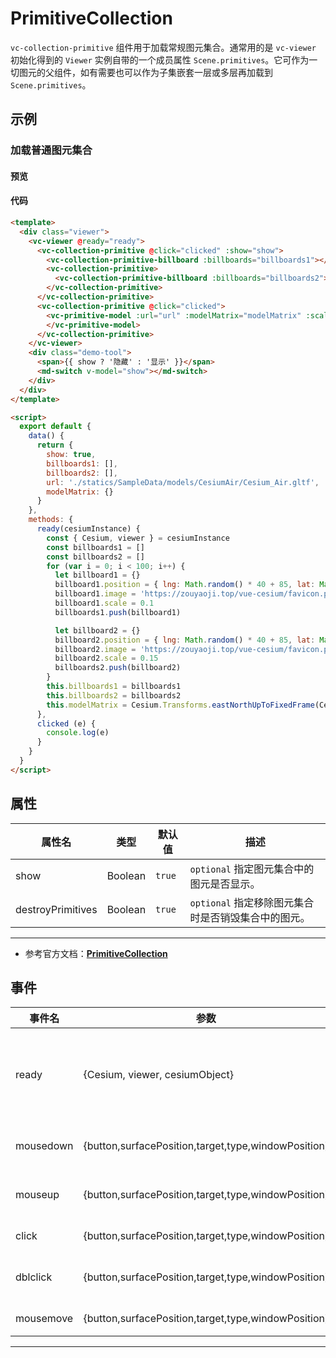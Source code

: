 # PrimitiveCollection

`vc-collection-primitive` 组件用于加载常规图元集合。通常用的是 `vc-viewer` 初始化得到的 `Viewer` 实例自带的一个成员属性 `Scene.primitives`。它可作为一切图元的父组件，如有需要也可以作为子集嵌套一层或多层再加载到 `Scene.primitives`。

## 示例

### 加载普通图元集合

#### 预览

<doc-preview>
  <template>
    <div class="viewer">
      <vc-viewer @ready="ready">
        <vc-collection-primitive @click="clicked" :show="show">
          <vc-collection-primitive-billboard :billboards="billboards1"></vc-collection-primitive-billboard>
          <vc-collection-primitive>
            <vc-collection-primitive-billboard :billboards="billboards2"></vc-collection-primitive-billboard>
          </vc-collection-primitive>
        </vc-collection-primitive>
        <vc-collection-primitive >
          <vc-primitive-model @click="clicked" :url="url" :modelMatrix="modelMatrix" :scale="10000" :minimumPixelSize="128" :maximumScale="200000">
          </vc-primitive-model>
        </vc-collection-primitive>
      </vc-viewer>
      <div class="demo-tool">
        <span>{{ show ? '隐藏' : '显示' }}</span>
        <md-switch v-model="show"></md-switch>
      </div>
    </div>
  </template>

  <script>
    export default {
      data() {
        return {
          show: true,
          billboards1: [],
          billboards2: [],
          url: './statics/SampleData/models/CesiumAir/Cesium_Air.gltf',
          modelMatrix: {}
        }
      },
      methods: {
        ready(cesiumInstance) {
          const { Cesium, viewer } = cesiumInstance
          const billboards1 = []
          const billboards2 = []
          for (var i = 0; i < 100; i++) {
            let billboard1 = {}
            billboard1.position = { lng: Math.random() * 40 + 85, lat: Math.random() * 30 + 21 }
            billboard1.image = 'https://zouyaoji.top/vue-cesium/favicon.png'
            billboard1.scale = 0.1
            billboards1.push(billboard1)

            let billboard2 = {}
            billboard2.position = { lng: Math.random() * 40 + 85, lat: Math.random() * 30 + 21 }
            billboard2.image = 'https://zouyaoji.top/vue-cesium/favicon.png'
            billboard2.scale = 0.15
            billboards2.push(billboard2)
          }
          this.billboards1 = billboards1
          this.billboards2 = billboards2
          this.modelMatrix = Cesium.Transforms.eastNorthUpToFixedFrame(Cesium.Cartesian3.fromDegrees(105, 38, 10000))
        },
        clicked (e) {
          console.log(e)
        }
      }
    }
  </script>
</doc-preview>

#### 代码

```html
<template>
  <div class="viewer">
    <vc-viewer @ready="ready">
      <vc-collection-primitive @click="clicked" :show="show">
        <vc-collection-primitive-billboard :billboards="billboards1"></vc-collection-primitive-billboard>
        <vc-collection-primitive>
          <vc-collection-primitive-billboard :billboards="billboards2"></vc-collection-primitive-billboard>
        </vc-collection-primitive>
      </vc-collection-primitive>
      <vc-collection-primitive @click="clicked">
        <vc-primitive-model :url="url" :modelMatrix="modelMatrix" :scale="10000" :minimumPixelSize="128" :maximumScale="200000">
        </vc-primitive-model>
      </vc-collection-primitive>
    </vc-viewer>
    <div class="demo-tool">
      <span>{{ show ? '隐藏' : '显示' }}</span>
      <md-switch v-model="show"></md-switch>
    </div>
  </div>
</template>

<script>
  export default {
    data() {
      return {
        show: true,
        billboards1: [],
        billboards2: [],
        url: './statics/SampleData/models/CesiumAir/Cesium_Air.gltf',
        modelMatrix: {}
      }
    },
    methods: {
      ready(cesiumInstance) {
        const { Cesium, viewer } = cesiumInstance
        const billboards1 = []
        const billboards2 = []
        for (var i = 0; i < 100; i++) {
          let billboard1 = {}
          billboard1.position = { lng: Math.random() * 40 + 85, lat: Math.random() * 30 + 21 }
          billboard1.image = 'https://zouyaoji.top/vue-cesium/favicon.png'
          billboard1.scale = 0.1
          billboards1.push(billboard1)

          let billboard2 = {}
          billboard2.position = { lng: Math.random() * 40 + 85, lat: Math.random() * 30 + 21 }
          billboard2.image = 'https://zouyaoji.top/vue-cesium/favicon.png'
          billboard2.scale = 0.15
          billboards2.push(billboard2)
        }
        this.billboards1 = billboards1
        this.billboards2 = billboards2
        this.modelMatrix = Cesium.Transforms.eastNorthUpToFixedFrame(Cesium.Cartesian3.fromDegrees(105, 38, 10000))
      },
      clicked (e) {
        console.log(e)
      }
    }
  }
</script>
```

## 属性

| 属性名            | 类型    | 默认值 | 描述                                                |
| ----------------- | ------- | ------ | --------------------------------------------------- |
| show              | Boolean | `true` | `optional` 指定图元集合中的图元是否显示。           |
| destroyPrimitives | Boolean | `true` | `optional` 指定移除图元集合时是否销毁集合中的图元。 |

---

- 参考官方文档：**[PrimitiveCollection](https://cesium.com/docs/cesiumjs-ref-doc/PrimitiveCollection.html)**

## 事件

| 事件名    | 参数                                                | 描述                                                                             |
| --------- | --------------------------------------------------- | -------------------------------------------------------------------------------- |
| ready     | {Cesium, viewer, cesiumObject}                      | 该组件渲染完毕时触发，返回 Cesium 类, viewer 实例，以及当前组件的 cesiumObject。 |
| mousedown | {button,surfacePosition,target,type,windowPosition} | 鼠标在该图元集合上按下时触发。                                                       |
| mouseup   | {button,surfacePosition,target,type,windowPosition} | 鼠标在该图元集合上弹起时触发。                                                       |
| click     | {button,surfacePosition,target,type,windowPosition} | 鼠标单击该图元集合时触发。                                                           |
| dblclick  | {button,surfacePosition,target,type,windowPosition} | 鼠标左键双击该图元集合时触发。                                                       |
| mousemove | {button,surfacePosition,target,type,windowPosition} | 鼠标移动到该图元集合时触发。                                                         |

---
